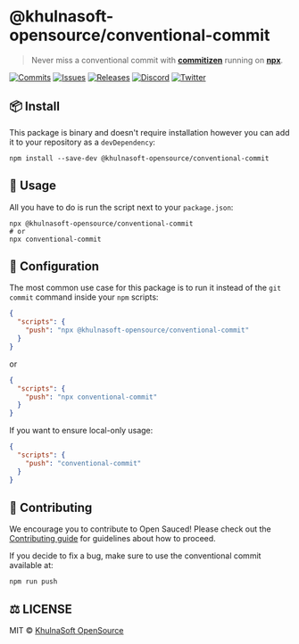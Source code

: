 # @khulnasoft-opensource/conventional-commit

> Never miss a conventional commit with [**commitizen**](https://www.npmjs.com/package/npm-install-checks) running on [**npx**](https://www.npmjs.com/package/commitizen).

[![Commits](https://img.shields.io/github/commit-activity/w/khulnasoft-opensource/conventional-commit?style=flat)](https://github.com/khulnasoft-opensource/conventional-commit/pulse)
[![Issues](https://img.shields.io/github/issues/khulnasoft-opensource/conventional-commit.svg?style=flat)](https://github.com/khulnasoft-opensource/conventional-commit/issues)
[![Releases](https://img.shields.io/github/v/release/khulnasoft-opensource/conventional-commit.svg?style=flat)](https://github.com/khulnasoft-opensource/conventional-commit/releases)
[![Discord](https://img.shields.io/discord/714698561081704529.svg?label=&logo=discord&logoColor=ffffff&color=7389D8&labelColor=6A7EC2)](https://discord.gg/58KbV5w2)
[![Twitter](https://img.shields.io/twitter/follow/khulnasoft?label=Follow&style=social)](https://twitter.com/khulnasoft)

</div>

## 📦 Install

This package is binary and doesn't require installation however you can add it to your repository as a `devDependency`:

```shell
npm install --save-dev @khulnasoft-opensource/conventional-commit
```

## 🚀 Usage

All you have to do is run the script next to your `package.json`:

```shell
npx @khulnasoft-opensource/conventional-commit
# or
npx conventional-commit
```

## 🔧 Configuration

The most common use case for this package is to run it instead of the `git commit` command inside your `npm` scripts:

```json
{
  "scripts": {
    "push": "npx @khulnasoft-opensource/conventional-commit"
  }
}
```

or

```json
{
  "scripts": {
    "push": "npx conventional-commit"
  }
}
```

If you want to ensure local-only usage:

```json
{
  "scripts": {
    "push": "conventional-commit"
  }
}
```


## 🤝 Contributing

We encourage you to contribute to Open Sauced! Please check out the [Contributing guide](https://docs.khulnasoft.com/) for guidelines about how to proceed.

If you decide to fix a bug, make sure to use the conventional commit available at:

```shell
npm run push
```

## ⚖️ LICENSE

MIT © [KhulnaSoft OpenSource](LICENSE)

